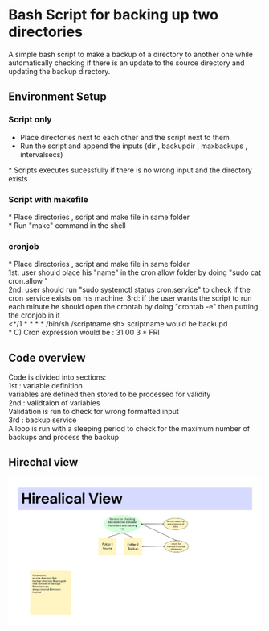 # Bash Script for backing up two directories

A simple bash script to make a backup of a directory to another one while automatically checking if there is an update to the source directory and updating the backup directory.

## Environment Setup
### Script only 
 * Place directories next to each other and the script next to them 
 * Run the script and append the inputs (dir , backupdir , maxbackups , intervalsecs)
  <Running in sudo mode will ensure process stability> 
 * Scripts executes sucessfully if there is no wrong input and the directory exists 
  

### Script with makefile 
<p>* Place directories , script and make file in same folder <br>
  * Run "make" command in the shell <br>
 </p>
 
### cronjob
<p>* Place directories , script and make file in same folder <br>
  1st: user should place his "name" in the cron allow folder
  by doing "sudo cat cron.allow <their-name>" <br>
  2nd: user should run "sudo systemctl status cron.service"
to check if the cron service exists on his machine.
  3rd: if the user wants the script to run each minute he should open the crontab 
by doing "crontab -e" then putting the cronjob in it <br>
  <*/1 * * * * /bin/sh <pathtoscript>/scriptname.sh>
  scriptname would be backupd <br>
   * C) Cron expression would be : 31 00 3 * FRI <br>
 </p>


## Code overview
Code is divided into sections: <br>
1st : variable definition <br>
variables are defined then stored to be processed for validity <br>
 2nd : validtaion of variables <br>
 Validation is run to check for wrong formatted input <br>
 3rd : backup service <br>
 A loop is run with a sleeping period to check for the maximum number of backups and process the backup <br>
## Hirechal view

<img src="view.jpg">
